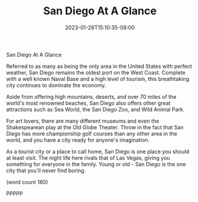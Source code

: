 ﻿---
title: "San Diego At A Glance"
date: 2023-01-28T15:10:35-08:00
description: "short articles Tips for Web Success"
featured_image: "/images/short articles.jpg"
tags: ["short articles"]
---

San Diego At A Glance

Referred to as many as being the only area in the 
United States with perfect weather, San Diego remains
the oldest port on the West Coast.  Complete with a 
well known Naval Base and a high level of tourism, this
breathtaking city continues to dominate the economy.

Aside from offering high mountains, deserts, and over 
70 miles of the world's most renowned beaches, San Diego
also offers other great attractions such as Sea World,
the San Diego Zoo, and Wild Animal Park.

For art lovers, there are many different museums and
even the Shakespearean play at the Old Globe Theater. 
Throw in the fact that San Diego has more championship
golf courses than any other area in the world, and you
have a city ready for anyone's imagination.

As a tourist city or a place to call home, San Diego is
one place you should at least visit.  The night life here
rivals that of Las Vegas, giving you something for 
everyone in the family.  Young or old - San Diego is the
one city that you'll never find boring.

(word count 180)

PPPPP

